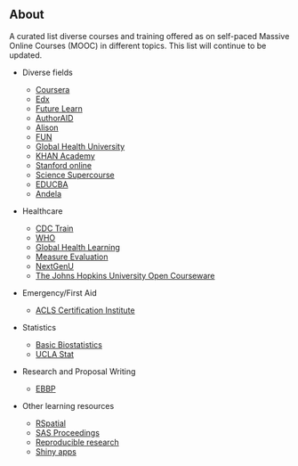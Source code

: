 ## About

A curated list diverse courses and training offered as on self-paced Massive Online Courses (MOOC) in different topics. This list will continue to be updated.

* Diverse fields
  * [Coursera](https://www.coursera.org)
  * [Edx](https://www.edx.org)
  * [Future Learn](https://www.futurelearn.com)
  * [AuthorAID](http://www.authoraid.info/en)
  * [Alison](https://alison.com)
  * [FUN](https://www.fun-mooc.fr)
  * [Global Health University](http://www.uniteforsight.org/global-health-university/certificate-programs)
  * [KHAN Academy](https://www.khanacademy.org)
  * [Stanford online](https://lagunita.stanford.edu)
  * [Science Supercourse](http://ssc.bibalex.org/home/list.jsf)
  * [EDUCBA](https://www.educba.com)
  * [Andela](https://learning-digest.andela.com/)
  
* Healthcare
  * [CDC Train](https://www.cdc.gov/learning/)
  * [WHO](https://openwho.org)
  * [Global Health Learning](https://www.globalhealthlearning.org)
  * [Measure Evaluation](https://www.measureevaluation.org/resources/training)
  * [NextGenU](http://nextgenu.org/pages/courses.php)
  * [The Johns Hopkins University Open Courseware](http://ocw.jhsph.edu/index.cfm/go/find.browse#courses)
  
* Emergency/First Aid
  * [ACLS Certification Institute](https://acls.com/free-resources)
 
* Statistics
  * [Basic Biostatistics](http://biostatcourse.fiu.edu)
  * [UCLA Stat](https://stats.idre.ucla.edu/other/mult-pkg/whatstat/)
  
* Research and Proposal Writing
  * [EBBP](https://ebbp.org/training/overview)
  
* Other learning resources
  * [RSpatial](http://rspatial.org/rs/index.html)
  * [SAS Proceedings](https://nairobiaccidentmap.com/)
  * [Reproducible research](http://kbroman.org/Tools4RR/pages/resources.html)
  * [Shiny apps](http://stat545.com/shiny01_activity.html)
